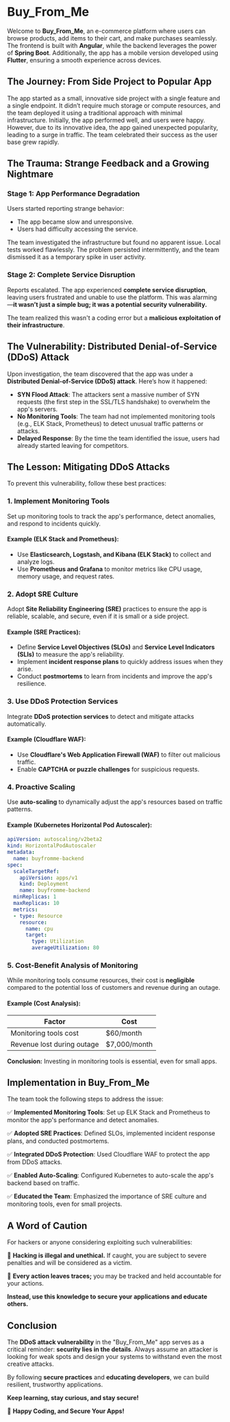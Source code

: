 # Buy_From_Me

Welcome to **Buy_From_Me**, an e-commerce platform where users can browse products, add items to their cart, and make purchases seamlessly. The frontend is built with **Angular**, while the backend leverages the power of **Spring Boot**. Additionally, the app has a mobile version developed using **Flutter**, ensuring a smooth experience across devices.

## The Journey: From Side Project to Popular App

The app started as a small, innovative side project with a single feature and a single endpoint. It didn’t require much storage or compute resources, and the team deployed it using a traditional approach with minimal infrastructure. Initially, the app performed well, and users were happy. However, due to its innovative idea, the app gained unexpected popularity, leading to a surge in traffic. The team celebrated their success as the user base grew rapidly.

## The Trauma: Strange Feedback and a Growing Nightmare

### Stage 1: App Performance Degradation
Users started reporting strange behavior:

- The app became slow and unresponsive.
- Users had difficulty accessing the service.

The team investigated the infrastructure but found no apparent issue. Local tests worked flawlessly. The problem persisted intermittently, and the team dismissed it as a temporary spike in user activity.

### Stage 2: Complete Service Disruption
Reports escalated. The app experienced **complete service disruption**, leaving users frustrated and unable to use the platform. This was alarming—**it wasn’t just a simple bug; it was a potential security vulnerability.**

The team realized this wasn't a coding error but a **malicious exploitation of their infrastructure**.

## The Vulnerability: Distributed Denial-of-Service (DDoS) Attack

Upon investigation, the team discovered that the app was under a **Distributed Denial-of-Service (DDoS) attack**. Here’s how it happened:

- **SYN Flood Attack**: The attackers sent a massive number of SYN requests (the first step in the SSL/TLS handshake) to overwhelm the app's servers.
- **No Monitoring Tools**: The team had not implemented monitoring tools (e.g., ELK Stack, Prometheus) to detect unusual traffic patterns or attacks.
- **Delayed Response**: By the time the team identified the issue, users had already started leaving for competitors.

## The Lesson: Mitigating DDoS Attacks

To prevent this vulnerability, follow these best practices:

### 1. Implement Monitoring Tools
Set up monitoring tools to track the app's performance, detect anomalies, and respond to incidents quickly.

#### Example (ELK Stack and Prometheus):
- Use **Elasticsearch, Logstash, and Kibana (ELK Stack)** to collect and analyze logs.
- Use **Prometheus and Grafana** to monitor metrics like CPU usage, memory usage, and request rates.

### 2. Adopt SRE Culture
Adopt **Site Reliability Engineering (SRE)** practices to ensure the app is reliable, scalable, and secure, even if it is small or a side project.

#### Example (SRE Practices):
- Define **Service Level Objectives (SLOs)** and **Service Level Indicators (SLIs)** to measure the app's reliability.
- Implement **incident response plans** to quickly address issues when they arise.
- Conduct **postmortems** to learn from incidents and improve the app's resilience.

### 3. Use DDoS Protection Services
Integrate **DDoS protection services** to detect and mitigate attacks automatically.

#### Example (Cloudflare WAF):
- Use **Cloudflare's Web Application Firewall (WAF)** to filter out malicious traffic.
- Enable **CAPTCHA or puzzle challenges** for suspicious requests.

### 4. Proactive Scaling
Use **auto-scaling** to dynamically adjust the app's resources based on traffic patterns.

#### Example (Kubernetes Horizontal Pod Autoscaler):
```yaml
apiVersion: autoscaling/v2beta2
kind: HorizontalPodAutoscaler
metadata:
  name: buyfromme-backend
spec:
  scaleTargetRef:
    apiVersion: apps/v1
    kind: Deployment
    name: buyfromme-backend
  minReplicas: 1
  maxReplicas: 10
  metrics:
  - type: Resource
    resource:
      name: cpu
      target:
        type: Utilization
        averageUtilization: 80
```

### 5. Cost-Benefit Analysis of Monitoring
While monitoring tools consume resources, their cost is **negligible** compared to the potential loss of customers and revenue during an outage.

#### Example (Cost Analysis):
| Factor | Cost |
|--------|------|
| Monitoring tools cost | $60/month |
| Revenue lost during outage | $7,000/month |

**Conclusion:** Investing in monitoring tools is essential, even for small apps.

## Implementation in Buy_From_Me

The team took the following steps to address the issue:

✅ **Implemented Monitoring Tools**: Set up ELK Stack and Prometheus to monitor the app's performance and detect anomalies.

✅ **Adopted SRE Practices**: Defined SLOs, implemented incident response plans, and conducted postmortems.

✅ **Integrated DDoS Protection**: Used Cloudflare WAF to protect the app from DDoS attacks.

✅ **Enabled Auto-Scaling**: Configured Kubernetes to auto-scale the app's backend based on traffic.

✅ **Educated the Team**: Emphasized the importance of SRE culture and monitoring tools, even for small projects.

## A Word of Caution

For hackers or anyone considering exploiting such vulnerabilities:

🚨 **Hacking is illegal and unethical.** If caught, you are subject to severe penalties and will be considered as a victim.

📍 **Every action leaves traces;** you may be tracked and held accountable for your actions.

**Instead, use this knowledge to secure your applications and educate others.**

## Conclusion

The **DDoS attack vulnerability** in the "Buy_From_Me" app serves as a critical reminder: **security lies in the details**. Always assume an attacker is looking for weak spots and design your systems to withstand even the most creative attacks.

By following **secure practices** and **educating developers**, we can build resilient, trustworthy applications. 

**Keep learning, stay curious, and stay secure!**

🚀 **Happy Coding, and Secure Your Apps!**
